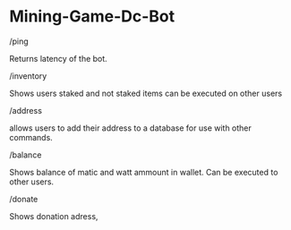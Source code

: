 # Mining-Game-Dc-Bot
/ping 

Returns latency of the bot. 

/inventory 

Shows users staked and not staked items
can be executed on other users 

/address 

 allows users to add their address to a database for use with other commands.

/balance 

Shows balance of matic and watt ammount in wallet. 
Can be executed to other users. 

/donate

Shows donation adress,
